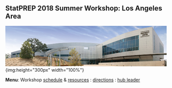 ## StatPREP 2018 Summer Workshop: Los Angeles Area

<!-- Want a banner image? Find the image you want and store it in the images directory with the name `banner.jpg`. (Or you can modify the file name in the next line, with any image URL you want. -->

![](images/banner.jpg){img:height="300px" width="100%"}
<!-- If you don't want a banner, delete the previous line.  -->

**Menu**: Workshop [schedule](../schedule.html) & [resources](../resources.html) : [directions](location.html) : [hub leader](hubleader.html) 